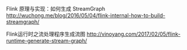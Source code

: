 Flink 原理与实现：如何生成 StreamGraph 
http://wuchong.me/blog/2016/05/04/flink-internal-how-to-build-streamgraph/

Flink运行时之流处理程序生成流图 
http://vinoyang.com/2017/02/05/flink-runtime-generate-stream-graph/
